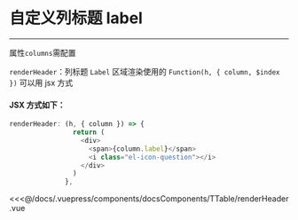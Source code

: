 # 自定义列标题 label

---

<common-code-format>
  <docsComponents-TTable-renderHeader slot="source"></docsComponents-TTable-renderHeader>

属性`columns`需配置<br/>

`renderHeader`：列标题 `Label` 区域渲染使用的 `Function(h, { column, $index })` 可以用 jsx 方式<br/>

#### JSX 方式如下：<br/>

```js
renderHeader: (h, { column }) => {
                return (
                  <div>
                    <span>{column.label}</span>
                    <i class="el-icon-question"></i>
                  </div>
                )
              },
```

<<<@/docs/.vuepress/components/docsComponents/TTable/renderHeader.vue
</common-code-format>
